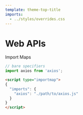 ```yaml
---
template: theme-top-title
imports:
  - ../styles/overrides.css
---
```


# Web APIs

Import Maps

```js
// bare specifiers
import axios from 'axios';
```

```html
<script type="importmap">
{
  "imports": {
    "axios": "./path/to/axios.js"
  }
}
</script>
```